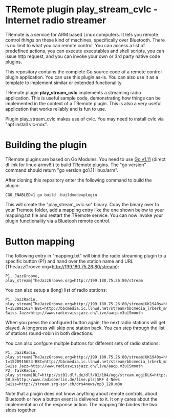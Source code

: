 # TRemote plugin play_stream_cvlc - Internet radio streamer

TRemote is a service for ARM based Linux computers. It lets you remote control *things* on these kind of machines, specifically over Bluetooth. There is no limit to what you can remote control. You can access a list of predefined actions, you can execute executables and shell scripts, you can issue http request, and you can invoke your own or 3rd party native code plugins.

This repository contains the complete Go source code of a remote control plugin application. You can use this plugin as-is. You can also use it as a template to implement similar or extended functionality.

TRemote plugin **play_stream_cvlc** implements a streaming radio application.
This is useful sample code, demonstrating how things can be implemented in the 
context of a TRemote plugin. This is also a very useful application 
that works reliably and is fun to use.

Plugin play_stream_cvlc makes use of cvlc. You may need to install cvlc via "apt install vlc-nox".


# Building the plugin

TRemote plugins are based on Go Modules. You need to use [Go v1.11](https://dl.google.com/go/go1.11.linux-armv6l.tar.gz) (direct dl link for linux-armv6l) to build TRemote plugins. The "go version" command should return "go version go1.11 linux/arm".

After cloning this repository enter the following command to build the plugin:

```
CGO_ENABLED=1 go build -buildmode=plugin
```
This will create the "play_stream_cvlc.so" binary. Copy the binary over to your Tremote folder, add a mapping entry like the one shown below to your mapping.txt file and restart the TRemote service. You can now invoke your plugin functionality via a Bluetooh remote control.


# Button mapping

The following entry in "mapping.txt" will bind the radio streaming plugin to a specific button (P1) and hand over the station name and URL (TheJazzGroove.org=http://199.180.75.26:80/stream):


```
P1, JazzGroove, play_stream|TheJazzGroove.org=http://199.180.75.26:80/stream
```

You can also setup a (long) list of radio stations:

```
P1, JazzRadio, play_stream|TheJazzGroove.org=http://199.180.75.26:80/stream|UK1940s=http://1940sradio1.co.uk:8100/1|Secklow105.5=http://31.25.191.64:8000/;?t=1528915624|BBC=http://bbcmedia.ic.llnwd.net/stream/bbcmedia_lrberk_mf_p|Radio Swiss Jazz=http://www.radioswissjazz.ch/live/aacp.m3u|Smooth
```

When you press the configured button again, the next radio stations will get played. A longpress will skip one station back.
You can step through the list of stations round-robin in both directions.

You can also confgure multple buttons for different sets of radio stations:

```
P1, JazzRadio, play_stream|TheJazzGroove.org=http://199.180.75.26:80/stream|UK1940s=http://1940sradio1.co.uk:8100/1|Secklow105.5=http://31.25.191.64:8000/;?t=1528915624|BBC=http://bbcmedia.ic.llnwd.net/stream/bbcmedia_lrberk_mf_p|Radio Swiss Jazz=http://www.radioswissjazz.ch/live/aacp.m3u|Smooth
P2, TalkRadio, play_stream|DLF=http://st01.dlf.de/dlf/01/104/ogg/stream.ogg|DLK=http://st02.dlf.de/dlf/02/104/ogg/stream.ogg|RadioBERLIN 88,8=http://www.radioberlin.de/live.pls|SRF 4 News Swiss=http://stream.srg-ssr.ch/drs4news/mp3_128.m3u
```

Note that a plugin does not know anything about remote controls, about Bluetooth or how a button event is delivered to it. It only cares about the implementation of the response action. The mapping file bindes the two sides together.



